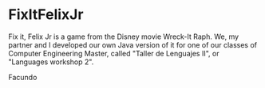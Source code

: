 # FixItFelixJr
Fix it, Felix Jr is a game from the Disney movie Wreck-It Raph.
We, my partner and I developed our own Java version of it for one of our classes 
of Computer Engineering Master, called "Taller de Lenguajes II", or "Languages workshop 2".

Facundo
